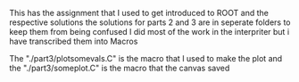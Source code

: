 This has the assignment that I used to get introduced to ROOT and the respective solutions
the solutions for parts 2 and 3 are in seperate folders to keep them from being confused
I did most of the work in the interpriter but i have transcribed them into Macros

The "./part3/plotsomevals.C" is the macro that I used to make the plot and the "./part3/someplot.C" is the macro that the canvas saved
